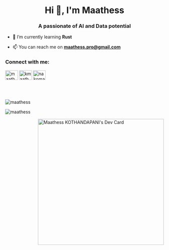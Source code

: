 <h1 align="center">Hi 👋, I'm Maathess</h1>
<h3 align="center">A passionate of AI and Data potential</h3>


- 🌱 I’m currently learning **Rust**

- 📫 You can reach me on **maathess.pro@gmail.com**

<h3 align="left">Connect with me:</h3>
<p align="left">
<a href="https://linkedin.com/in/maathess-kothandapani" target="blank"><img align="center" src="https://raw.githubusercontent.com/rahuldkjain/github-profile-readme-generator/master/src/images/icons/Social/linked-in-alt.svg" alt="maathess-kothandapani" height="30" width="40" /></a>
<a href="https://kaggle.com/kmaathess" target="blank"><img align="center" src="https://raw.githubusercontent.com/rahuldkjain/github-profile-readme-generator/master/src/images/icons/Social/kaggle.svg" alt="kmaathess" height="30" width="40" /></a>
<a href="https://www.youtube.com/c/nakomaat" target="blank"><img align="center" src="https://raw.githubusercontent.com/rahuldkjain/github-profile-readme-generator/master/src/images/icons/Social/youtube.svg" alt="nakomaat" height="30" width="40" /></a>
</p>
<br>
<br>
<p><img align="center" src="https://github-readme-stats.vercel.app/api/top-langs?username=maathess&show_icons=true&locale=en&layout=compact" alt="maathess" /></p>

<p><img align="center" src="https://github-readme-streak-stats.herokuapp.com/?user=maathess&" alt="maathess" /></p>

<a href="https://app.daily.dev/nakomaat"><img align="right" src="https://api.daily.dev/devcards/5c45972d3d514e06b5301151a8d0d2bb.png?r=fef" width="400" alt="Maathess KOTHANDAPANI's Dev Card"/></a>

<!--
**Maathess/Maathess** is a ✨ _special_ ✨ repository because its `README.md` (this file) appears on your GitHub profile.

Here are some ideas to get you started:

- 🔭 I’m currently working on ...
- 🌱 I’m currently learning ...
- 👯 I’m looking to collaborate on ...
- 🤔 I’m looking for help with ...
- 💬 Ask me about ...
- 📫 How to reach me: ...
- 😄 Pronouns: ...
- ⚡ Fun fact: ...
-->
